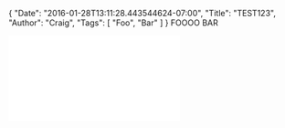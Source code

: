 {
  "Date": "2016-01-28T13:11:28.443544624-07:00",
  "Title": "TEST123",
  "Author": "Craig",
  "Tags": [
    "Foo",
    "Bar"
  ]
}
FOOOO BAR

![foo.txt](/static/2016-01-28-1311-foo.txt)